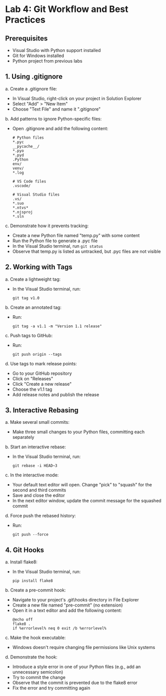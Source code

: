 # Lab 4: Git Workflow and Best Practices

## Prerequisites

- Visual Studio with Python support installed
- Git for Windows installed
- Python project from previous labs

## 1. Using .gitignore

a. Create a .gitignore file:
   - In Visual Studio, right-click on your project in Solution Explorer
   - Select "Add" > "New Item"
   - Choose "Text File" and name it ".gitignore"

b. Add patterns to ignore Python-specific files:
   - Open .gitignore and add the following content:
     ```
     # Python files
     *.pyc
     __pycache__/
     *.pyo
     *.pyd
     .Python
     env/
     venv/
     *.log

     # VS Code files
     .vscode/

     # Visual Studio files
     .vs/
     *.suo
     *.ntvs*
     *.njsproj
     *.sln
     ```

c. Demonstrate how it prevents tracking:
   - Create a new Python file named "temp.py" with some content
   - Run the Python file to generate a .pyc file
   - In the Visual Studio terminal, run `git status`
   - Observe that temp.py is listed as untracked, but .pyc files are not visible

## 2. Working with Tags

a. Create a lightweight tag:
   - In the Visual Studio terminal, run:
     ```
     git tag v1.0
     ```

b. Create an annotated tag:
   - Run:
     ```
     git tag -a v1.1 -m "Version 1.1 release"
     ```

c. Push tags to GitHub:
   - Run:
     ```
     git push origin --tags
     ```

d. Use tags to mark release points:
   - Go to your GitHub repository
   - Click on "Releases"
   - Click "Create a new release"
   - Choose the v1.1 tag
   - Add release notes and publish the release

## 3. Interactive Rebasing

a. Make several small commits:
   - Make three small changes to your Python files, committing each separately

b. Start an interactive rebase:
   - In the Visual Studio terminal, run:
     ```
     git rebase -i HEAD~3
     ```

c. In the interactive mode:
   - Your default text editor will open. Change "pick" to "squash" for the second and third commits
   - Save and close the editor
   - In the next editor window, update the commit message for the squashed commit

d. Force push the rebased history:
   - Run:
     ```
     git push --force
     ```

## 4. Git Hooks

a. Install flake8:
   - In the Visual Studio terminal, run:
     ```
     pip install flake8
     ```

b. Create a pre-commit hook:
   - Navigate to your project's .git\hooks directory in File Explorer
   - Create a new file named "pre-commit" (no extension)
   - Open it in a text editor and add the following content:
     ```batch
     @echo off
     flake8 .
     if %errorlevel% neq 0 exit /b %errorlevel%
     ```

c. Make the hook executable:
   - Windows doesn't require changing file permissions like Unix systems

d. Demonstrate the hook:
   - Introduce a style error in one of your Python files (e.g., add an unnecessary semicolon)
   - Try to commit the change
   - Observe that the commit is prevented due to the flake8 error
   - Fix the error and try committing again
